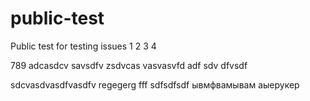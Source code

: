 # public-test
Public test for testing issues
1
2
3
4

789
adcasdcv
savsdfv
zsdvcas
vasvasvfd
adf
sdv
dfvsdf

sdcvasdvasdfvasdfv
regegerg
fff
sdfsdfsdf
ывмфвамывам
аыерукер
